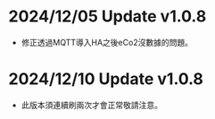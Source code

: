 # 2024/12/05 Update v1.0.8
  - 修正透過MQTT導入HA之後eCo2沒數據的問題。
    
# 2024/12/10 Update v1.0.8
  - 此版本須連續刷兩次才會正常敬請注意。
